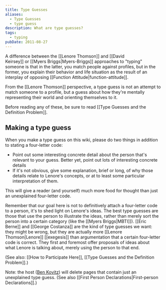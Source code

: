 ```yaml
---
title: Type Guesses
aliases:
  - Type Guesses
  - type guess
description: What are type guesses?
tags:
  - typing
pubDate: 2011-08-27
---
```


A difference between the [[Lenore Thomson]] and [[David Keirsey]] or [[Myers Briggs|Myers-Briggs]] approaches to "typing" someone is that in the latter, you match people against profiles, but in the former, you explain their behavior and life situation as the result of an interplay of opposing [[Function Attitude|function-attitude]].

From the [[Lenore Thomson]] perspective, a type guess is not an attempt to match someone to a profile, but a guess about how they're mentally representing their world and orienting themselves to it.

Before reading any of these, be sure to read [[Type Guesses and the Definition Problem]].

## Making a type guess

When you make a type guess on this wiki, please do two things in addition to stating a four-letter code:

- Point out some interesting concrete detail about the person that's relevant to your guess. Better yet, point out lots of interesting concrete details
- If it's not obvious, give some explanation, brief or long, of why those details relate to Lenore's concepts, or at to least some particular interpretation of them.

This will give a reader (and yourself) much more food for thought than just an unexplained four-letter code.

Remember that our goal here is not to definitively attach a four-letter code to a person, it's to shed light on Lenore's ideas. The best type guesses are those that use the person to illustrate the ideas, rather than merely sort the person into a certain category (like the [[Myers Briggs|MBTI]]). [[Eric Berne]] and [[George Costanza]] are the kind of type guesses we want: they might be wrong, but they are actually more [[Lenore Thomson|Lenore]] [[exegesis]] than argumentation that a certain four-letter code is correct. They first and foremost offer proposals of ideas about what Lenore is talking about, merely using the person to that end.

(See also: [[How to Participate Here]], [[Type Guesses and the Definition Problem]].)

Note: the host ([Ben Kovitz](https://web.archive.org/web/20110116072807/http://greenlightwiki.com/lenore-exegesis/Ben_Kovitz)) will delete pages that contain just an unexplained type guess. (See also [[First Person Declarations|First-person Declarations]].)
